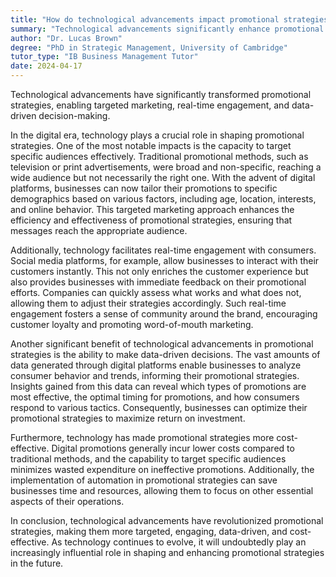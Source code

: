 ```yaml
---
title: "How do technological advancements impact promotional strategies?"
summary: "Technological advancements significantly enhance promotional strategies by enabling targeted marketing, real-time engagement, and data-driven decision making."
author: "Dr. Lucas Brown"
degree: "PhD in Strategic Management, University of Cambridge"
tutor_type: "IB Business Management Tutor"
date: 2024-04-17
---
```


Technological advancements have significantly transformed promotional strategies, enabling targeted marketing, real-time engagement, and data-driven decision-making.

In the digital era, technology plays a crucial role in shaping promotional strategies. One of the most notable impacts is the capacity to target specific audiences effectively. Traditional promotional methods, such as television or print advertisements, were broad and non-specific, reaching a wide audience but not necessarily the right one. With the advent of digital platforms, businesses can now tailor their promotions to specific demographics based on various factors, including age, location, interests, and online behavior. This targeted marketing approach enhances the efficiency and effectiveness of promotional strategies, ensuring that messages reach the appropriate audience.

Additionally, technology facilitates real-time engagement with consumers. Social media platforms, for example, allow businesses to interact with their customers instantly. This not only enriches the customer experience but also provides businesses with immediate feedback on their promotional efforts. Companies can quickly assess what works and what does not, allowing them to adjust their strategies accordingly. Such real-time engagement fosters a sense of community around the brand, encouraging customer loyalty and promoting word-of-mouth marketing.

Another significant benefit of technological advancements in promotional strategies is the ability to make data-driven decisions. The vast amounts of data generated through digital platforms enable businesses to analyze consumer behavior and trends, informing their promotional strategies. Insights gained from this data can reveal which types of promotions are most effective, the optimal timing for promotions, and how consumers respond to various tactics. Consequently, businesses can optimize their promotional strategies to maximize return on investment.

Furthermore, technology has made promotional strategies more cost-effective. Digital promotions generally incur lower costs compared to traditional methods, and the capability to target specific audiences minimizes wasted expenditure on ineffective promotions. Additionally, the implementation of automation in promotional strategies can save businesses time and resources, allowing them to focus on other essential aspects of their operations.

In conclusion, technological advancements have revolutionized promotional strategies, making them more targeted, engaging, data-driven, and cost-effective. As technology continues to evolve, it will undoubtedly play an increasingly influential role in shaping and enhancing promotional strategies in the future.
    